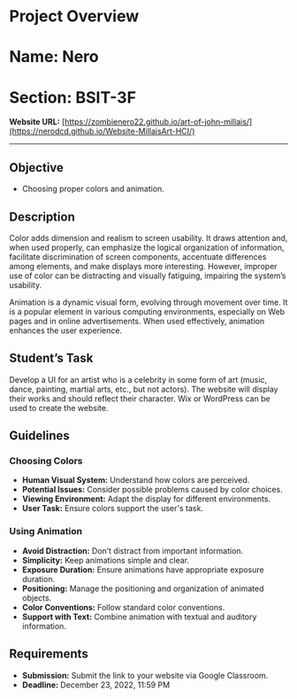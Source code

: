 # Project Overview

# **Name:** Nero 
# **Section:** BSIT-3F

**Website URL:** [https://zombienero22.github.io/art-of-john-millais/](https://nerodcd.github.io/Website-MillaisArt-HCI/)

---

## Objective
- Choosing proper colors and animation.

## Description
Color adds dimension and realism to screen usability. It draws attention and, when used properly, can emphasize the logical organization of information, facilitate discrimination of screen components, accentuate differences among elements, and make displays more interesting. However, improper use of color can be distracting and visually fatiguing, impairing the system’s usability.

Animation is a dynamic visual form, evolving through movement over time. It is a popular element in various computing environments, especially on Web pages and in online advertisements. When used effectively, animation enhances the user experience.

## Student’s Task
Develop a UI for an artist who is a celebrity in some form of art (music, dance, painting, martial arts, etc., but not actors). The website will display their works and should reflect their character. Wix or WordPress can be used to create the website.

## Guidelines

### Choosing Colors
- **Human Visual System:** Understand how colors are perceived.
- **Potential Issues:** Consider possible problems caused by color choices.
- **Viewing Environment:** Adapt the display for different environments.
- **User Task:** Ensure colors support the user's task.

### Using Animation
- **Avoid Distraction:** Don’t distract from important information.
- **Simplicity:** Keep animations simple and clear.
- **Exposure Duration:** Ensure animations have appropriate exposure duration.
- **Positioning:** Manage the positioning and organization of animated objects.
- **Color Conventions:** Follow standard color conventions.
- **Support with Text:** Combine animation with textual and auditory information.

## Requirements
- **Submission:** Submit the link to your website via Google Classroom.
- **Deadline:** December 23, 2022, 11:59 PM
